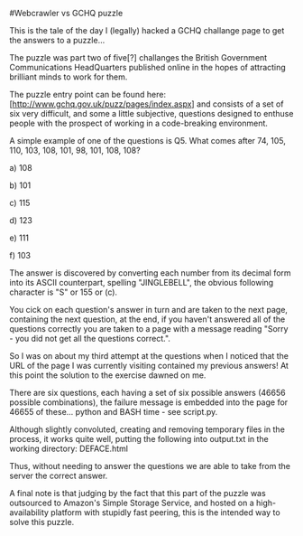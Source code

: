 #Webcrawler vs GCHQ puzzle

This is the tale of the day I (legally) hacked a GCHQ challange page to get the answers to a puzzle...

The puzzle was part two of five[?] challanges the British Government Communications HeadQuarters published online in the hopes of attracting brilliant minds to work for them.

The puzzle entry point can be found here: [http://www.gchq.gov.uk/puzz/pages/index.aspx] and consists of a set of six very difficult, and some a little subjective, questions designed to enthuse people with the prospect of working in a code-breaking environment.

A simple example of one of the questions is Q5. What comes after 74, 105, 110, 103, 108, 101, 98, 101, 108, 108? 

a) 108

b) 101

c) 115

d) 123

e) 111

f) 103

The answer is discovered by converting each number from its decimal form into its ASCII counterpart, spelling "JINGLEBELL", the obvious following character is "S" or 155 or (c). 

You cick on each question's answer in turn and are taken to the next page, containing the next question, at the end, if you haven't answered all of the questions correctly you are taken to a page with a message reading "Sorry - you did not get all the questions correct.".

So I was on about my third attempt at the questions when I noticed that the URL of the page I was currently visiting contained my previous answers! At this point the solution to the exercise dawned on me.

There are six questions, each having a set of six possible answers (46656 possible combinations), the failure message is embedded into the page for 46655 of these... python and BASH time - see script.py.

Although slightly convoluted, creating and removing temporary files in the process, it works quite well, putting the following into output.txt in the working directory: DEFACE.html

Thus, without needing to answer the questions we are able to take from the server the correct answer.

A final note is that judging by the fact that this part of the puzzle was outsourced to Amazon's Simple Storage Service, and hosted on a high-availability platform with stupidly fast peering, this is the intended way to solve this puzzle.
